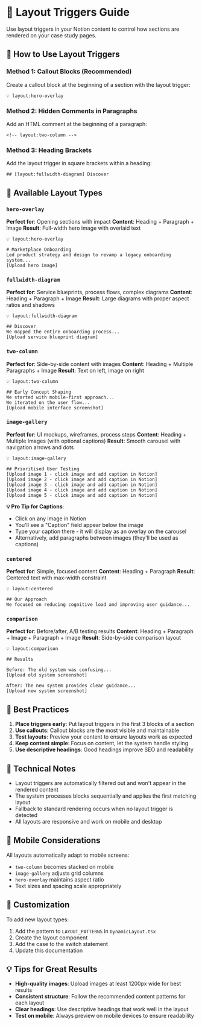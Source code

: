 # 🎨 Layout Triggers Guide

Use layout triggers in your Notion content to control how sections are rendered on your case study pages.

## 📝 How to Use Layout Triggers

### Method 1: Callout Blocks (Recommended)
Create a callout block at the beginning of a section with the layout trigger:

```
💡 layout:hero-overlay
```

### Method 2: Hidden Comments in Paragraphs
Add an HTML comment at the beginning of a paragraph:

```
<!-- layout:two-column -->
```

### Method 3: Heading Brackets
Add the layout trigger in square brackets within a heading:

```
## [layout:fullwidth-diagram] Discover
```

## 🎯 Available Layout Types

### `hero-overlay`
**Perfect for**: Opening sections with impact
**Content**: Heading + Paragraph + Image
**Result**: Full-width hero image with overlaid text

```
💡 layout:hero-overlay

# Marketplace Onboarding
Led product strategy and design to revamp a legacy onboarding system...
[Upload hero image]
```

### `fullwidth-diagram`
**Perfect for**: Service blueprints, process flows, complex diagrams
**Content**: Heading + Paragraph + Image
**Result**: Large diagrams with proper aspect ratios and shadows

```
💡 layout:fullwidth-diagram

## Discover
We mapped the entire onboarding process...
[Upload service blueprint diagram]
```

### `two-column`
**Perfect for**: Side-by-side content with images
**Content**: Heading + Multiple Paragraphs + Image
**Result**: Text on left, image on right

```
💡 layout:two-column

## Early Concept Shaping
We started with mobile-first approach...
We iterated on the user flow...
[Upload mobile interface screenshot]
```

### `image-gallery`
**Perfect for**: UI mockups, wireframes, process steps
**Content**: Heading + Multiple Images (with optional captions)
**Result**: Smooth carousel with navigation arrows and dots

```
💡 layout:image-gallery

## Prioritised User Testing
[Upload image 1 - click image and add caption in Notion]
[Upload image 2 - click image and add caption in Notion]
[Upload image 3 - click image and add caption in Notion]
[Upload image 4 - click image and add caption in Notion]
[Upload image 5 - click image and add caption in Notion]
```

**💡 Pro Tip for Captions**: 
- Click on any image in Notion
- You'll see a "Caption" field appear below the image
- Type your caption there - it will display as an overlay on the carousel
- Alternatively, add paragraphs between images (they'll be used as captions)

### `centered`
**Perfect for**: Simple, focused content
**Content**: Heading + Paragraph
**Result**: Centered text with max-width constraint

```
💡 layout:centered

## Our Approach
We focused on reducing cognitive load and improving user guidance...
```

### `comparison`
**Perfect for**: Before/after, A/B testing results
**Content**: Heading + Paragraph + Image + Paragraph + Image
**Result**: Side-by-side comparison layout

```
💡 layout:comparison

## Results

Before: The old system was confusing...
[Upload old system screenshot]

After: The new system provides clear guidance...
[Upload new system screenshot]
```

## 🚀 Best Practices

1. **Place triggers early**: Put layout triggers in the first 3 blocks of a section
2. **Use callouts**: Callout blocks are the most visible and maintainable
3. **Test layouts**: Preview your content to ensure layouts work as expected
4. **Keep content simple**: Focus on content, let the system handle styling
5. **Use descriptive headings**: Good headings improve SEO and readability

## 🔧 Technical Notes

- Layout triggers are automatically filtered out and won't appear in the rendered content
- The system processes blocks sequentially and applies the first matching layout
- Fallback to standard rendering occurs when no layout trigger is detected
- All layouts are responsive and work on mobile and desktop

## 📱 Mobile Considerations

All layouts automatically adapt to mobile screens:
- `two-column` becomes stacked on mobile
- `image-gallery` adjusts grid columns
- `hero-overlay` maintains aspect ratio
- Text sizes and spacing scale appropriately

## 🎨 Customization

To add new layout types:
1. Add the pattern to `LAYOUT_PATTERNS` in `DynamicLayout.tsx`
2. Create the layout component
3. Add the case to the switch statement
4. Update this documentation

## 💡 Tips for Great Results

- **High-quality images**: Upload images at least 1200px wide for best results
- **Consistent structure**: Follow the recommended content patterns for each layout
- **Clear headings**: Use descriptive headings that work well in the layout
- **Test on mobile**: Always preview on mobile devices to ensure readability
